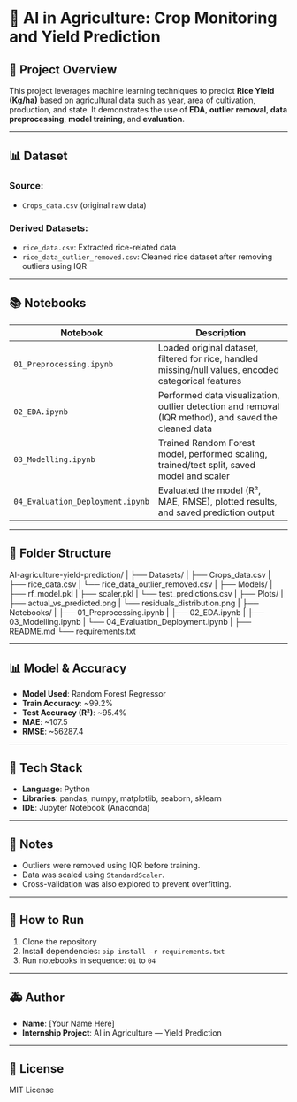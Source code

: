 # 🌾 AI in Agriculture: Crop Monitoring and Yield Prediction

## 📄 Project Overview

This project leverages machine learning techniques to predict **Rice Yield (Kg/ha)** based on agricultural data such as year, area of cultivation, production, and state. It demonstrates the use of **EDA**, **outlier removal**, **data preprocessing**, **model training**, and **evaluation**.

---

## 📊 Dataset

### Source:

- `Crops_data.csv` (original raw data)

### Derived Datasets:

- `rice_data.csv`: Extracted rice-related data
- `rice_data_outlier_removed.csv`: Cleaned rice dataset after removing outliers using IQR

---

## 📚 Notebooks

| Notebook                         | Description                                                                                           |
| -------------------------------- | ----------------------------------------------------------------------------------------------------- |
| `01_Preprocessing.ipynb`         | Loaded original dataset, filtered for rice, handled missing/null values, encoded categorical features |
| `02_EDA.ipynb`                   | Performed data visualization, outlier detection and removal (IQR method), and saved the cleaned data  |
| `03_Modelling.ipynb`             | Trained Random Forest model, performed scaling, trained/test split, saved model and scaler            |
| `04_Evaluation_Deployment.ipynb` | Evaluated the model (R², MAE, RMSE), plotted results, and saved prediction output                     |

---

## 📏 Folder Structure

AI-agriculture-yield-prediction/
|
├── Datasets/
| ├── Crops_data.csv
| ├── rice_data.csv
| └── rice_data_outlier_removed.csv
|
├── Models/
| ├── rf_model.pkl
| ├── scaler.pkl
| └── test_predictions.csv
|
├── Plots/
| ├── actual_vs_predicted.png
| └── residuals_distribution.png
|
├── Notebooks/
| ├── 01_Preprocessing.ipynb
| ├── 02_EDA.ipynb
| ├── 03_Modelling.ipynb
| └── 04_Evaluation_Deployment.ipynb
|
├── README.md
└── requirements.txt


---

## 📊 Model & Accuracy

- **Model Used**: Random Forest Regressor
- **Train Accuracy**: ~99.2%
- **Test Accuracy (R²)**: ~95.4%
- **MAE**: ~107.5
- **RMSE**: ~56287.4

---

## 🔧 Tech Stack

- **Language**: Python
- **Libraries**: pandas, numpy, matplotlib, seaborn, sklearn
- **IDE**: Jupyter Notebook (Anaconda)

---

## 📢 Notes

- Outliers were removed using IQR before training.
- Data was scaled using `StandardScaler`.
- Cross-validation was also explored to prevent overfitting.

---

## 🚀 How to Run

1. Clone the repository
2. Install dependencies: `pip install -r requirements.txt`
3. Run notebooks in sequence: `01` to `04`

---

## 🚑 Author

- **Name**: [Your Name Here]
- **Internship Project**: AI in Agriculture — Yield Prediction

---

## 📅 License

MIT License

